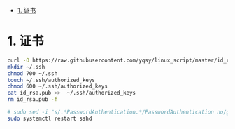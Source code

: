 <!-- TOC -->

- [1. 证书](#1-证书)

<!-- /TOC -->



<a id="markdown-1-证书" name="1-证书"></a>
# 1. 证书

```bash
curl -O https://raw.githubusercontent.com/yqsy/linux_script/master/id_rsa.pub
mkdir ~/.ssh
chmod 700 ~/.ssh
touch ~/.ssh/authorized_keys
chmod 600 ~/.ssh/authorized_keys
cat id_rsa.pub >>  ~/.ssh/authorized_keys
rm id_rsa.pub -f

# sudo sed -i "s/.*PasswordAuthentication.*/PasswordAuthentication no/g" /etc/ssh/sshd_config
sudo systemctl restart sshd

```
